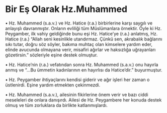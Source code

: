 # Bir Eş Olarak Hz.Muhammed


• Hz. Muhammed (s.a.v.) ve Hz. Hatice (r.a.) birbirlerine karşı saygılı ve anlayışlı davranmıştır. Onların evliliği tüm Müslümanlara örnektir. Öyle ki Hz. Peygamber, ilk vahiy geldiğinde bunu eşi Hz. Hatice’ye (r.a.) anlatmış, Hz. Hatice (r.a.) “Allah seni kesinlikle utandırmaz. Çünkü sen, akrabalık bağlarını sıkı tutar, doğru söz söyler, bakıma muhtaç olan kimselere yardım eder, elinde avucunda olmayana verir, misafiri ağırlar ve haksızlığa uğrayanları gözetirsin.” sözleriyle eşine destek olmuştur.

• Hz. Hatice’nin (r.a.) vefatından sonra Hz. Muhammed (s.a.v.) onu hayırla anmış ve “…Bu ümmetin kadınlarının en hayırlısı da Hatice’dir.” buyurmuştur.

• Hz. Peygamber ihtiyaçlarını kendisi giderir ve ağır işleri her zaman o üstlenirdi. Eşine yardım etmekten çekinmezdi.

• Hz. Muhammed (s.a.v.), ailesinin fikirlerine önem verir ve bazı ciddi meseleleri de onlara danışırdı. Ailesi de Hz. Peygambere her konuda destek olmuş ve tüm zorluklara da birlikte katlanmışlardı.
